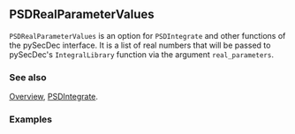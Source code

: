 ## PSDRealParameterValues

`PSDRealParameterValues` is an option for `PSDIntegrate` and other functions of the pySecDec interface. It is a list of real numbers that will be passed to pySecDec's `IntegralLibrary` function via the argument `real_parameters`.

### See also

[Overview](Extra/FeynHelpers.md), [PSDIntegrate](PSDIntegrate.md).

### Examples